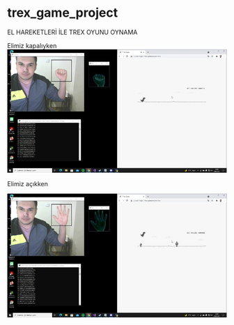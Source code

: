 # trex_game_project

EL HAREKETLERİ İLE TREX OYUNU OYNAMA

Elimiz kapalıyken 
![](readme/output_1.jpg)

Elimiz açıkken

![](readme/output_2.jpg)
